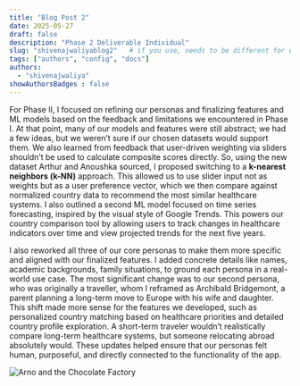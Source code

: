 ```yaml
---
title: "Blog Post 2"
date: 2025-05-27
draft: false
description: "Phase 2 Deliverable Individual"
slug: "shivenajwaliyablog2"   # if you use, needs to be different for every post
tags: ["authors", "config", "docs"]
authors:
  - "shivenajwaliya"
showAuthorsBadges : false
---
```


For Phase II, I focused on refining our personas and finalizing features and ML models based on the feedback and limitations we encountered in Phase I. At that point, many of our models and features were still abstract; we had a few ideas, but we weren’t sure if our chosen datasets would support them. We also learned from feedback that user-driven weighting via sliders shouldn’t be used to calculate composite scores directly. So, using the new dataset Arthur and Anoushka sourced, I proposed switching to a **k-nearest neighbors (k-NN)** approach. This allowed us to use slider input not as weights but as a user preference vector, which we then compare against normalized country data to recommend the most similar healthcare systems. I also outlined a second ML model focused on time series forecasting, inspired by the visual style of Google Trends. This powers our country comparison tool by allowing users to track changes in healthcare indicators over time and view projected trends for the next five years.

I also reworked all three of our core personas to make them more specific and aligned with our finalized features. I added concrete details like names, academic backgrounds, family situations, to ground each persona in a real-world use case. The most significant change was to our second persona, who was originally a traveller, whom I reframed as Archibald Bridgemont, a parent planning a long-term move to Europe with his wife and daughter. This shift made more sense for the features we developed, such as personalized country matching based on healthcare priorities and detailed country profile exploration. A short-term traveler wouldn’t realistically compare long-term healthcare systems, but someone relocating abroad absolutely would. These updates helped ensure that our personas felt human, purposeful, and directly connected to the functionality of the app.

![Arno and the Chocolate Factory](https://i.imgur.com/k3nULI7.jpeg)
